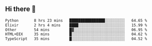 ## Hi there 👋

<!--
**whirlun/whirlun** is a ✨ _special_ ✨ repository because its `README.md` (this file) appears on your GitHub profile.

Here are some ideas to get you started:

- 🔭 I’m currently working on ...
- 🌱 I’m currently learning ...
- 👯 I’m looking to collaborate on ...
- 🤔 I’m looking for help with ...
- 💬 Ask me about ...
- 📫 How to reach me: ...
- 😄 Pronouns: ...
- ⚡ Fun fact: ...
-->
<!--START_SECTION:waka-->

```txt
Python       8 hrs 23 mins   ████████████████░░░░░░░░░   64.65 %
Elixir       2 hrs 4 mins    ████░░░░░░░░░░░░░░░░░░░░░   15.99 %
Other        54 mins         █▓░░░░░░░░░░░░░░░░░░░░░░░   06.95 %
HTML+EEX     35 mins         █░░░░░░░░░░░░░░░░░░░░░░░░   04.62 %
TypeScript   35 mins         █░░░░░░░░░░░░░░░░░░░░░░░░   04.52 %
```

<!--END_SECTION:waka-->
